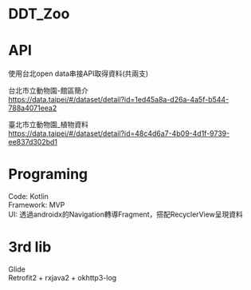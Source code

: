 # DDT_Zoo

# API
使用台北open data串接API取得資料(共兩支)

台北市立動物園-館區簡介  
https://data.taipei/#/dataset/detail?id=1ed45a8a-d26a-4a5f-b544-788a4071eea2

臺北市立動物園_植物資料  
https://data.taipei/#/dataset/detail?id=48c4d6a7-4b09-4d1f-9739-ee837d302bd1

# Programing
Code: Kotlin  
Framework: MVP  
UI: 透過androidx的Navigation轉導Fragment，搭配RecyclerView呈現資料

# 3rd lib
Glide  
Retrofit2 + rxjava2 + okhttp3-log
